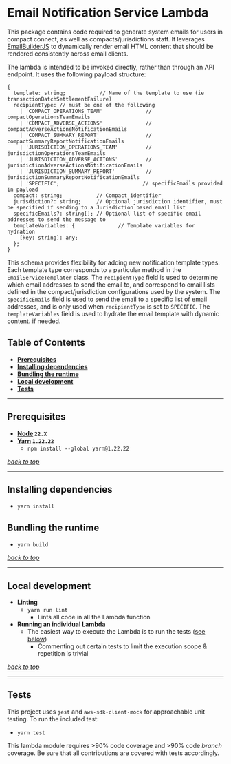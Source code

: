 # Email Notification Service Lambda

This package contains code required to generate system emails for users in compact connect, as well as 
compacts/jurisdictions staff. It leverages [EmailBuilderJS](https://github.com/usewaypoint/email-builder-js) to dynamically render email HTML content that should 
be rendered consistently across email clients.

The lambda is intended to be invoked directly, rather than through an API endpoint. It uses the following payload structure:
```
{
  template: string;           // Name of the template to use (ie transactionBatchSettlementFailure)
  recipientType: // must be one of the following
    | 'COMPACT_OPERATIONS_TEAM'              // compactOperationsTeamEmails
    | 'COMPACT_ADVERSE_ACTIONS'              // compactAdverseActionsNotificationEmails
    | 'COMPACT_SUMMARY_REPORT'               // compactSummaryReportNotificationEmails
    | 'JURISDICTION_OPERATIONS_TEAM'         // jurisdictionOperationsTeamEmails
    | 'JURISDICTION_ADVERSE_ACTIONS'         // jurisdictionAdverseActionsNotificationEmails
    | 'JURISDICTION_SUMMARY_REPORT'          // jurisdictionSummaryReportNotificationEmails
    | 'SPECIFIC';                           // specificEmails provided in payload
  compact: string;           // Compact identifier
  jurisdiction?: string;     // Optional jurisdiction identifier, must be specified if sending to a Jurisdiction based email list
  specificEmails?: string[]; // Optional list of specific email addresses to send the message to
  templateVariables: {              // Template variables for hydration
    [key: string]: any;
  };
}
```

This schema provides flexibility for adding new notification template types. Each template type corresponds to a 
particular method in the `EmailServiceTemplater` class. The `recipientType` field is used to determine which email addresses to
send the email to, and correspond to email lists defined in the compact/jurisdiction configurations used by the system.
The `specificEmails` field is used to send the email to a specific list of email addresses, and is only used when 
`recipientType` is set to `SPECIFIC`. The `templateVariables` field is used to hydrate the email template with dynamic content.
if needed.


## Table of Contents
- **[Prerequisites](#prerequisites)**
- **[Installing dependencies](#installing-dependencies)**
- **[Bundling the runtime](#bundling-the-runtime)**
- **[Local development](#local-development)**
- **[Tests](#tests)**

---
## Prerequisites
* **[Node](https://github.com/creationix/nvm#installation) `22.X`**
* **[Yarn](https://yarnpkg.com/en/) `1.22.22`**
    * `npm install --global yarn@1.22.22`

_[back to top](#ingest-event-reporter-lambda)_

---
## Installing dependencies
- `yarn install`

## Bundling the runtime
- `yarn build`

_[back to top](#ingest-event-reporter-lambda)_

---
## Local development
- **Linting**
    - `yarn run lint`
        - Lints all code in all the Lambda function
- **Running an individual Lambda**
    - The easiest way to execute the Lambda is to run the tests ([see below](#tests))
        - Commenting out certain tests to limit the execution scope & repetition is trivial

_[back to top](#ingest-event-reporter-lambda)_

---
## Tests
This project uses `jest` and `aws-sdk-client-mock` for approachable unit testing. To run the included test:

- `yarn test`

This lambda module requires >90% code coverage and >90% code _branch_ coverage. Be sure that all contributions are
covered with tests accordingly.
